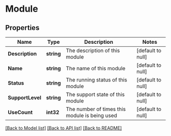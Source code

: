 # Module

## Properties
Name | Type | Description | Notes
------------ | ------------- | ------------- | -------------
**Description** | **string** | The description of this module | [default to null]
**Name** | **string** | The name of this module | [default to null]
**Status** | **string** | The running status of this module | [default to null]
**SupportLevel** | **string** | The support state of this module | [default to null]
**UseCount** | **int32** | The number of times this module is being used | [default to null]

[[Back to Model list]](../README.md#documentation-for-models) [[Back to API list]](../README.md#documentation-for-api-endpoints) [[Back to README]](../README.md)


